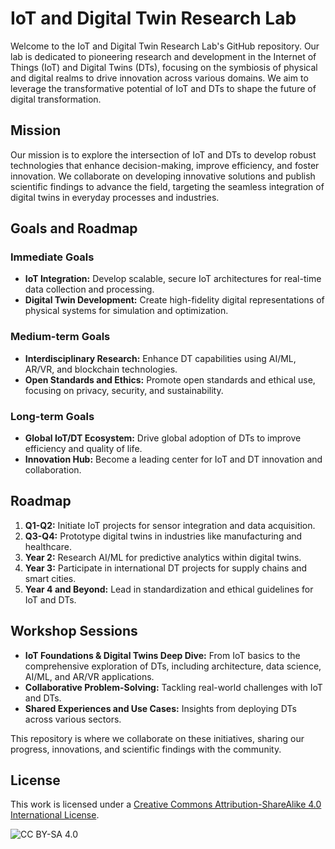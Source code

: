 # IoT and Digital Twin Research Lab

Welcome to the IoT and Digital Twin Research Lab's GitHub repository. Our lab is dedicated to pioneering research and development in the Internet of Things (IoT) and Digital Twins (DTs), focusing on the symbiosis of physical and digital realms to drive innovation across various domains. We aim to leverage the transformative potential of IoT and DTs to shape the future of digital transformation.

## Mission

Our mission is to explore the intersection of IoT and DTs to develop robust technologies that enhance decision-making, improve efficiency, and foster innovation. We collaborate on developing innovative solutions and publish scientific findings to advance the field, targeting the seamless integration of digital twins in everyday processes and industries.

## Goals and Roadmap

### Immediate Goals
- **IoT Integration:** Develop scalable, secure IoT architectures for real-time data collection and processing.
- **Digital Twin Development:** Create high-fidelity digital representations of physical systems for simulation and optimization.

### Medium-term Goals
- **Interdisciplinary Research:** Enhance DT capabilities using AI/ML, AR/VR, and blockchain technologies.
- **Open Standards and Ethics:** Promote open standards and ethical use, focusing on privacy, security, and sustainability.

### Long-term Goals
- **Global IoT/DT Ecosystem:** Drive global adoption of DTs to improve efficiency and quality of life.
- **Innovation Hub:** Become a leading center for IoT and DT innovation and collaboration.

## Roadmap

1. **Q1-Q2:** Initiate IoT projects for sensor integration and data acquisition.
2. **Q3-Q4:** Prototype digital twins in industries like manufacturing and healthcare.
3. **Year 2:** Research AI/ML for predictive analytics within digital twins.
4. **Year 3:** Participate in international DT projects for supply chains and smart cities.
5. **Year 4 and Beyond:** Lead in standardization and ethical guidelines for IoT and DTs.

## Workshop Sessions

- **IoT Foundations & Digital Twins Deep Dive:** From IoT basics to the comprehensive exploration of DTs, including architecture, data science, AI/ML, and AR/VR applications.
- **Collaborative Problem-Solving:** Tackling real-world challenges with IoT and DTs.
- **Shared Experiences and Use Cases:** Insights from deploying DTs across various sectors.

This repository is where we collaborate on these initiatives, sharing our progress, innovations, and scientific findings with the community.

## License

This work is licensed under a [Creative Commons Attribution-ShareAlike 4.0 International License](http://creativecommons.org/licenses/by-sa/4.0/).

![CC BY-SA 4.0](https://licensebuttons.net/l/by-sa/4.0/88x31.png)
